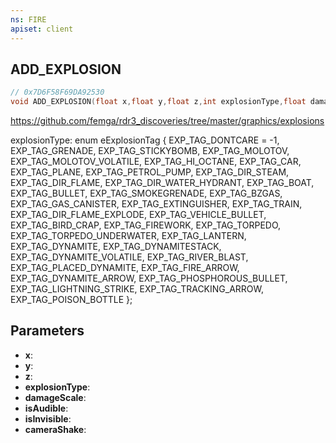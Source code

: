 ```yaml
---
ns: FIRE
apiset: client
---
```

## ADD_EXPLOSION

```c
// 0x7D6F58F69DA92530
void ADD_EXPLOSION(float x,float y,float z,int explosionType,float damageScale,BOOL isAudible,BOOL isInvisible,float cameraShake);
```

https://github.com/femga/rdr3_discoveries/tree/master/graphics/explosions

explosionType:
enum eExplosionTag
{
	EXP_TAG_DONTCARE = -1,
	EXP_TAG_GRENADE,
	EXP_TAG_STICKYBOMB,
	EXP_TAG_MOLOTOV,
	EXP_TAG_MOLOTOV_VOLATILE,
	EXP_TAG_HI_OCTANE,
	EXP_TAG_CAR,
	EXP_TAG_PLANE,
	EXP_TAG_PETROL_PUMP,
	EXP_TAG_DIR_STEAM,
	EXP_TAG_DIR_FLAME,
	EXP_TAG_DIR_WATER_HYDRANT,
	EXP_TAG_BOAT,
	EXP_TAG_BULLET,
	EXP_TAG_SMOKEGRENADE,
	EXP_TAG_BZGAS,
	EXP_TAG_GAS_CANISTER,
	EXP_TAG_EXTINGUISHER,
	EXP_TAG_TRAIN,
	EXP_TAG_DIR_FLAME_EXPLODE,
	EXP_TAG_VEHICLE_BULLET,
	EXP_TAG_BIRD_CRAP,
	EXP_TAG_FIREWORK,
	EXP_TAG_TORPEDO,
	EXP_TAG_TORPEDO_UNDERWATER,
	EXP_TAG_LANTERN,
	EXP_TAG_DYNAMITE,
	EXP_TAG_DYNAMITESTACK,
	EXP_TAG_DYNAMITE_VOLATILE,
	EXP_TAG_RIVER_BLAST,
	EXP_TAG_PLACED_DYNAMITE,
	EXP_TAG_FIRE_ARROW,
	EXP_TAG_DYNAMITE_ARROW,
	EXP_TAG_PHOSPHOROUS_BULLET,
	EXP_TAG_LIGHTNING_STRIKE,
	EXP_TAG_TRACKING_ARROW,
	EXP_TAG_POISON_BOTTLE
};

## Parameters
* **x**:
* **y**:
* **z**:
* **explosionType**:
* **damageScale**:
* **isAudible**:
* **isInvisible**:
* **cameraShake**:



